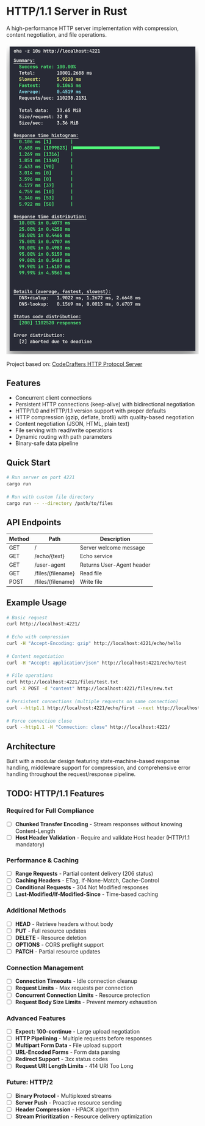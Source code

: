 # HTTP/1.1 Server in Rust

A high-performance HTTP server implementation with compression, content negotiation, and file operations.

<div align="center">
  <img src="Server_Stats.png" alt="Server Performance Stats" width="600">
</div>

Project based on: [CodeCrafters HTTP Protocol Server](https://app.codecrafters.io/courses/http-server/overview)

## Features

- Concurrent client connections
- Persistent HTTP connections (keep-alive) with bidirectional negotiation
- HTTP/1.0 and HTTP/1.1 version support with proper defaults
- HTTP compression (gzip, deflate, brotli) with quality-based negotiation
- Content negotiation (JSON, HTML, plain text)
- File serving with read/write operations
- Dynamic routing with path parameters
- Binary-safe data pipeline

## Quick Start

```bash
# Run server on port 4221
cargo run

# Run with custom file directory
cargo run -- --directory /path/to/files
```

## API Endpoints

| Method | Path | Description |
|--------|------|-------------|
| GET | / | Server welcome message |
| GET | /echo/{text} | Echo service |
| GET | /user-agent | Returns User-Agent header |
| GET | /files/{filename} | Read file |
| POST | /files/{filename} | Write file |

## Example Usage

```bash
# Basic request
curl http://localhost:4221/

# Echo with compression
curl -H "Accept-Encoding: gzip" http://localhost:4221/echo/hello

# Content negotiation
curl -H "Accept: application/json" http://localhost:4221/echo/test

# File operations
curl http://localhost:4221/files/test.txt
curl -X POST -d "content" http://localhost:4221/files/new.txt

# Persistent connections (multiple requests on same connection)
curl --http1.1 http://localhost:4221/echo/first --next http://localhost:4221/echo/second

# Force connection close
curl --http1.1 -H "Connection: close" http://localhost:4221/
```

## Architecture

Built with a modular design featuring state-machine-based response handling, middleware support for compression, and comprehensive error handling throughout the request/response pipeline.

## TODO: HTTP/1.1 Features

### Required for Full Compliance
- [ ] **Chunked Transfer Encoding** - Stream responses without knowing Content-Length
- [ ] **Host Header Validation** - Require and validate Host header (HTTP/1.1 mandatory)

### Performance & Caching
- [ ] **Range Requests** - Partial content delivery (206 status)
- [ ] **Caching Headers** - ETag, If-None-Match, Cache-Control
- [ ] **Conditional Requests** - 304 Not Modified responses
- [ ] **Last-Modified/If-Modified-Since** - Time-based caching

### Additional Methods
- [ ] **HEAD** - Retrieve headers without body
- [ ] **PUT** - Full resource updates
- [ ] **DELETE** - Resource deletion
- [ ] **OPTIONS** - CORS preflight support
- [ ] **PATCH** - Partial resource updates

### Connection Management
- [ ] **Connection Timeouts** - Idle connection cleanup
- [ ] **Request Limits** - Max requests per connection
- [ ] **Concurrent Connection Limits** - Resource protection
- [ ] **Request Body Size Limits** - Prevent memory exhaustion

### Advanced Features
- [ ] **Expect: 100-continue** - Large upload negotiation
- [ ] **HTTP Pipelining** - Multiple requests before responses
- [ ] **Multipart Form Data** - File upload support
- [ ] **URL-Encoded Forms** - Form data parsing
- [ ] **Redirect Support** - 3xx status codes
- [ ] **Request URI Length Limits** - 414 URI Too Long

### Future: HTTP/2
- [ ] **Binary Protocol** - Multiplexed streams
- [ ] **Server Push** - Proactive resource sending
- [ ] **Header Compression** - HPACK algorithm
- [ ] **Stream Prioritization** - Resource delivery optimization